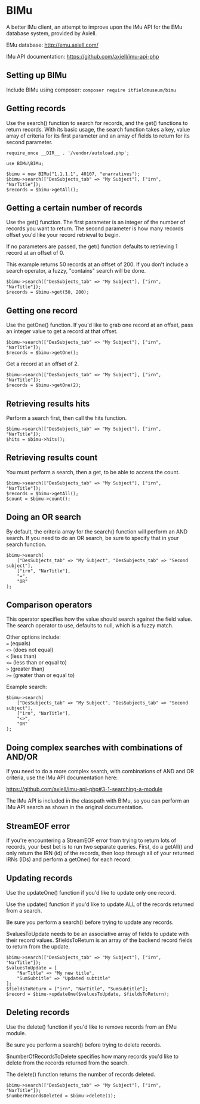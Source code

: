 # BIMu
A better IMu client, an attempt to improve upon the IMu API for the EMu database
system, provided by Axiell.

EMu database: http://emu.axiell.com/

IMu API documentation: https://github.com/axiell/imu-api-php

## Setting up BIMu
Include BIMu using composer:
`composer require itfieldmuseum/bimu`

## Getting records
Use the search() function to search for records, and the get() functions to return
records. With its basic usage, the search function takes a key, value array of criteria
for its first parameter and an array of fields to return for its second parameter.

```
require_once __DIR__ . '/vendor/autoload.php';

use BIMu\BIMu;

$bimu = new BIMu("1.1.1.1", 40107, "enarratives");
$bimu->search(["DesSubjects_tab" => "My Subject"], ["irn", "NarTitle"]);
$records = $bimu->getAll();
```

## Getting a certain number of records
Use the get() function. The first parameter is an integer of the number
of records you want to return. The second parameter is how many records
offset you'd like your record retrieval to begin.

If no parameters are passed, the get() function defaults to retrieving
1 record at an offset of 0.

This example returns 50 records at an offset of 200. If you don't
include a search operator, a fuzzy, "contains" search will be done.

```
$bimu->search(["DesSubjects_tab" => "My Subject"], ["irn", "NarTitle"]);
$records = $bimu->get(50, 200);
```

## Getting one record
Use the getOne() function. If you'd like to grab one record at an offset,
pass an integer value to get a record at that offset.

```
$bimu->search(["DesSubjects_tab" => "My Subject"], ["irn", "NarTitle"]);
$records = $bimu->getOne();
```

Get a record at an offset of 2.

```
$bimu->search(["DesSubjects_tab" => "My Subject"], ["irn", "NarTitle"]);
$records = $bimu->getOne(2);
```

## Retrieving results hits
Perform a search first, then call the hits function.

```
$bimu->search(["DesSubjects_tab" => "My Subject"], ["irn", "NarTitle"]);
$hits = $bimu->hits();
```

## Retrieving results count
You must perform a search, then a get, to be able to access the count.

```
$bimu->search(["DesSubjects_tab" => "My Subject"], ["irn", "NarTitle"]);
$records = $bimu->getAll();
$count = $bimu->count();
```

## Doing an OR search
By default, the criteria array for the search() function will perform
an AND search. If you need to do an OR search, be sure to specify that
in your search function.

```
$bimu->search(
    ["DesSubjects_tab" => "My Subject", "DesSubjects_tab" => "Second subject"],
    ["irn", "NarTitle"],
    "=",
    "OR"
);
```

## Comparison operators
This operator specifies how the value should search against the field value.
The search operator to use, defaults to null, which is a fuzzy match.

Other options include:  
`=`  (equals)  
`<>` (does not equal)  
`<`  (less than)  
`<=` (less than or equal to)  
`>`  (greater than)  
`>=` (greater than or equal to)

Example search:  
```
$bimu->search(
    ["DesSubjects_tab" => "My Subject", "DesSubjects_tab" => "Second subject"],
    ["irn", "NarTitle"],
    "<>",
    "OR"
);
```

## Doing complex searches with combinations of AND/OR
If you need to do a more complex search, with combinations of AND and OR criteria,
use the IMu API documentation here:

https://github.com/axiell/imu-api-php#3-1-searching-a-module

The IMu API is included in the classpath with BIMu, so you can perform an
IMu API search as shown in the original documentation.

## StreamEOF error
If you're encountering a StreamEOF error from trying to return lots of
records, your best bet is to run two separate queries. First, do a getAll()
and only return the IRN (id) of the records, then loop through all of your returned
IRNs (IDs) and perform a getOne() for each record.

## Updating records
Use the updateOne() function if you'd like to update only one record.  

Use the update() function if you'd like to update ALL of the records
returned from a search.  

Be sure you perform a search() before trying to update any records.  

$valuesToUpdate needs to be an associative array of fields to update
with their record values. $fieldsToReturn is an array of the backend
record fields to return from the update.

```
$bimu->search(["DesSubjects_tab" => "My Subject"], ["irn", "NarTitle"]);
$valuesToUpdate = [
    "NarTitle" => "My new title",
    "SumSubtitle" => "Updated subtitle"
];
$fieldsToReturn = ["irn", "NarTitle", "SumSubtitle"];
$record = $bimu->updateOne($valuesToUpdate, $fieldsToReturn);
```

## Deleting records
Use the delete() function if you'd like to remove records from
an EMu module.  

Be sure you perform a search() before trying to delete records.

$numberOfRecordsToDelete specifies how many records you'd like
to delete from the records returned from the search.

The delete() function returns the number of records deleted.

```
$bimu->search(["DesSubjects_tab" => "My Subject"], ["irn", "NarTitle"]);
$numberRecordsDeleted = $bimu->delete(1);
```
